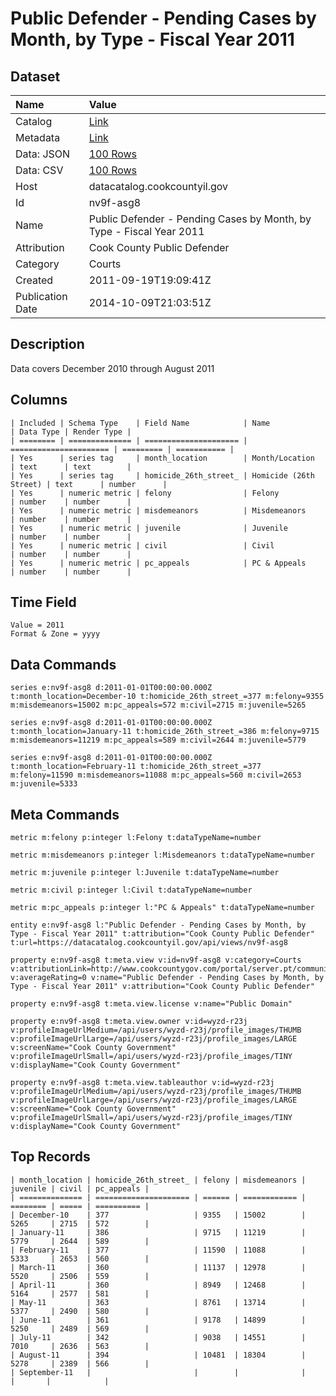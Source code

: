 # Public Defender - Pending Cases by Month, by Type - Fiscal Year 2011

## Dataset

| Name | Value |
| :--- | :---- |
| Catalog | [Link](https://catalog.data.gov/dataset/public-defender-pending-cases-by-month-by-type-fiscal-year-2011-10239) |
| Metadata | [Link](https://datacatalog.cookcountyil.gov/api/views/nv9f-asg8) |
| Data: JSON | [100 Rows](https://datacatalog.cookcountyil.gov/api/views/nv9f-asg8/rows.json?max_rows=100) |
| Data: CSV | [100 Rows](https://datacatalog.cookcountyil.gov/api/views/nv9f-asg8/rows.csv?max_rows=100) |
| Host | datacatalog.cookcountyil.gov |
| Id | nv9f-asg8 |
| Name | Public Defender - Pending Cases by Month, by Type - Fiscal Year 2011 |
| Attribution | Cook County Public Defender |
| Category | Courts |
| Created | 2011-09-19T19:09:41Z |
| Publication Date | 2014-10-09T21:03:51Z |

## Description

Data covers December 2010 through August 2011

## Columns

```ls
| Included | Schema Type    | Field Name            | Name                   | Data Type | Render Type |
| ======== | ============== | ===================== | ====================== | ========= | =========== |
| Yes      | series tag     | month_location        | Month/Location         | text      | text        |
| Yes      | series tag     | homicide_26th_street_ | Homicide (26th Street) | text      | number      |
| Yes      | numeric metric | felony                | Felony                 | number    | number      |
| Yes      | numeric metric | misdemeanors          | Misdemeanors           | number    | number      |
| Yes      | numeric metric | juvenile              | Juvenile               | number    | number      |
| Yes      | numeric metric | civil                 | Civil                  | number    | number      |
| Yes      | numeric metric | pc_appeals            | PC & Appeals           | number    | number      |
```

## Time Field

```ls
Value = 2011
Format & Zone = yyyy
```

## Data Commands

```ls
series e:nv9f-asg8 d:2011-01-01T00:00:00.000Z t:month_location=December-10 t:homicide_26th_street_=377 m:felony=9355 m:misdemeanors=15002 m:pc_appeals=572 m:civil=2715 m:juvenile=5265

series e:nv9f-asg8 d:2011-01-01T00:00:00.000Z t:month_location=January-11 t:homicide_26th_street_=386 m:felony=9715 m:misdemeanors=11219 m:pc_appeals=589 m:civil=2644 m:juvenile=5779

series e:nv9f-asg8 d:2011-01-01T00:00:00.000Z t:month_location=February-11 t:homicide_26th_street_=377 m:felony=11590 m:misdemeanors=11088 m:pc_appeals=560 m:civil=2653 m:juvenile=5333
```

## Meta Commands

```ls
metric m:felony p:integer l:Felony t:dataTypeName=number

metric m:misdemeanors p:integer l:Misdemeanors t:dataTypeName=number

metric m:juvenile p:integer l:Juvenile t:dataTypeName=number

metric m:civil p:integer l:Civil t:dataTypeName=number

metric m:pc_appeals p:integer l:"PC & Appeals" t:dataTypeName=number

entity e:nv9f-asg8 l:"Public Defender - Pending Cases by Month, by Type - Fiscal Year 2011" t:attribution="Cook County Public Defender" t:url=https://datacatalog.cookcountyil.gov/api/views/nv9f-asg8

property e:nv9f-asg8 t:meta.view v:id=nv9f-asg8 v:category=Courts v:attributionLink=http://www.cookcountygov.com/portal/server.pt/community/public_defender%2C_law_office_of/260 v:averageRating=0 v:name="Public Defender - Pending Cases by Month, by Type - Fiscal Year 2011" v:attribution="Cook County Public Defender"

property e:nv9f-asg8 t:meta.view.license v:name="Public Domain"

property e:nv9f-asg8 t:meta.view.owner v:id=wyzd-r23j v:profileImageUrlMedium=/api/users/wyzd-r23j/profile_images/THUMB v:profileImageUrlLarge=/api/users/wyzd-r23j/profile_images/LARGE v:screenName="Cook County Government" v:profileImageUrlSmall=/api/users/wyzd-r23j/profile_images/TINY v:displayName="Cook County Government"

property e:nv9f-asg8 t:meta.view.tableauthor v:id=wyzd-r23j v:profileImageUrlMedium=/api/users/wyzd-r23j/profile_images/THUMB v:profileImageUrlLarge=/api/users/wyzd-r23j/profile_images/LARGE v:screenName="Cook County Government" v:profileImageUrlSmall=/api/users/wyzd-r23j/profile_images/TINY v:displayName="Cook County Government"
```

## Top Records

```ls
| month_location | homicide_26th_street_ | felony | misdemeanors | juvenile | civil | pc_appeals | 
| ============== | ===================== | ====== | ============ | ======== | ===== | ========== | 
| December-10    | 377                   | 9355   | 15002        | 5265     | 2715  | 572        | 
| January-11     | 386                   | 9715   | 11219        | 5779     | 2644  | 589        | 
| February-11    | 377                   | 11590  | 11088        | 5333     | 2653  | 560        | 
| March-11       | 360                   | 11137  | 12978        | 5520     | 2506  | 559        | 
| April-11       | 360                   | 8949   | 12468        | 5164     | 2577  | 581        | 
| May-11         | 363                   | 8761   | 13714        | 5377     | 2490  | 580        | 
| June-11        | 361                   | 9178   | 14899        | 5250     | 2489  | 569        | 
| July-11        | 342                   | 9038   | 14551        | 7010     | 2636  | 563        | 
| August-11      | 394                   | 10481  | 18304        | 5278     | 2389  | 566        | 
| September-11   |                       |        |              |          |       |            | 
```